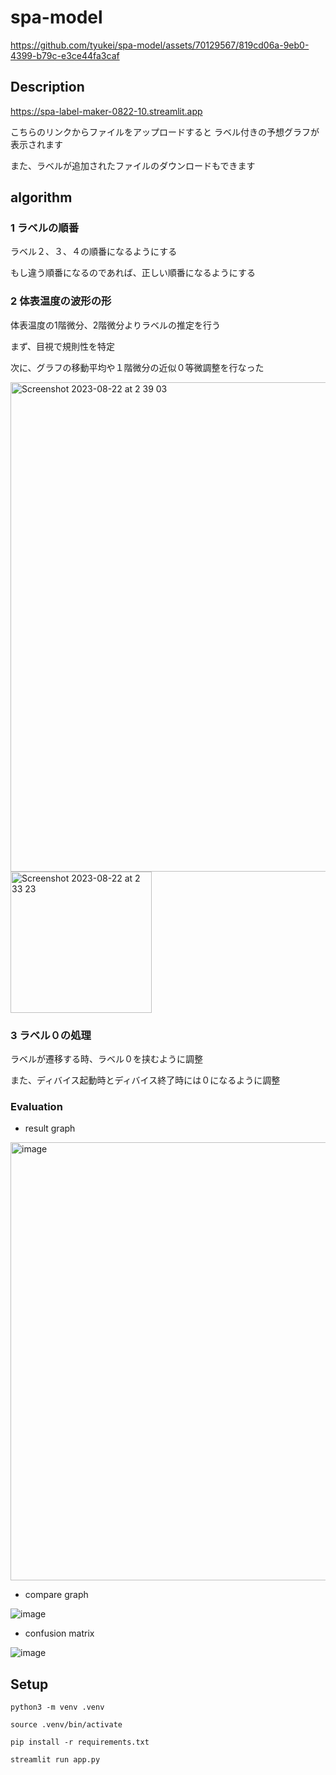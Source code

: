 # spa-model


https://github.com/tyukei/spa-model/assets/70129567/819cd06a-9eb0-4399-b79c-e3ce44fa3caf


## Description

https://spa-label-maker-0822-10.streamlit.app

こちらのリンクからファイルをアップロードすると
ラベル付きの予想グラフが表示されます

また、ラベルが追加されたファイルのダウンロードもできます

## algorithm

### 1 ラベルの順番
ラベル２、３、４の順番になるようにする

もし違う順番になるのであれば、正しい順番になるようにする

### 2 体表温度の波形の形
体表温度の1階微分、2階微分よりラベルの推定を行う　

まず、目視で規則性を特定　　

次に、グラフの移動平均や１階微分の近似０等微調整を行なった

<img width="783" alt="Screenshot 2023-08-22 at 2 39 03" src="https://github.com/tyukei/spa-model/assets/70129567/2daab8bf-0790-4faf-b81d-83a05c039667">


<img width="226" alt="Screenshot 2023-08-22 at 2 33 23" src="https://github.com/tyukei/spa-model/assets/70129567/bce31177-0d7b-4ad9-97cd-c13f1a479d34">


### 3 ラベル０の処理

ラベルが遷移する時、ラベル０を挟むように調整

また、ディバイス起動時とディバイス終了時には０になるように調整


### Evaluation
- result graph
  
<img width="701" alt="image" src="https://github.com/tyukei/spa-model/assets/70129567/260532c3-5c90-43e3-9e65-fa1fc555ebeb">

- compare graph
  
![image](https://github.com/tyukei/spa-model/assets/70129567/cce85f46-f0dd-4821-843f-749adc134e72)

- confusion matrix
  
![image](https://github.com/tyukei/spa-model/assets/70129567/b965cb2f-0796-49e1-8625-8e7a061aff48)


## Setup
```
python3 -m venv .venv

source .venv/bin/activate

pip install -r requirements.txt

streamlit run app.py
```
